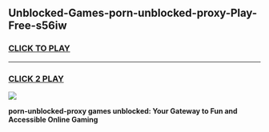 
## Unblocked-Games-porn-unblocked-proxy-Play-Free-s56iw
<h3>
<a href="https://premium76.site?title=porn-unblocked-proxy&ref=18A1">CLICK TO PLAY</a></h3>
<hr>

<h3>
<a href="https://premium76.site?title=porn-unblocked-proxy&ref=18A1">CLICK 2 PLAY</a>
  
</h3>

<a href="https://premium76.site?title=porn-unblocked-proxy&ref=18A1"><img src="https://clearcache.store/games.png"></a>


**porn-unblocked-proxy games unblocked: Your Gateway to Fun and Accessible Online Gaming**
